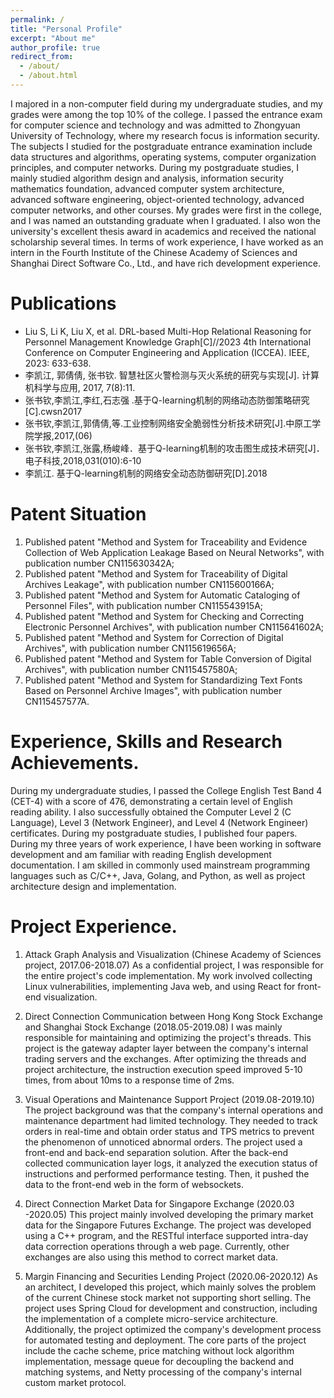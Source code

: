 ```yaml
---
permalink: /
title: "Personal Profile"
excerpt: "About me"
author_profile: true
redirect_from: 
  - /about/
  - /about.html
---
```


I majored in a non-computer field during my undergraduate studies, and my grades were among the top 10% of the college. I passed the entrance exam for computer science and technology and was admitted to Zhongyuan University of Technology, where my research focus is information security. The subjects I studied for the postgraduate entrance examination include data structures and algorithms, operating systems, computer organization principles, and computer networks. During my postgraduate studies, I mainly studied algorithm design and analysis, information security mathematics foundation, advanced computer system architecture, advanced software engineering, object-oriented technology, advanced computer networks, and other courses. My grades were first in the college, and I was named an outstanding graduate when I graduated. I also won the university's excellent thesis award in academics and received the national scholarship several times. In terms of work experience, I have worked as an intern in the Fourth Institute of the Chinese Academy of Sciences and Shanghai Direct Software Co., Ltd., and have rich development experience.

Publications
======
* Liu S, Li K, Liu X, et al. DRL-based Multi-Hop Relational Reasoning for Personnel Management Knowledge Graph[C]//2023 4th International Conference on Computer Engineering and Application (ICCEA). IEEE, 2023: 633-638.
* 李凯江, 郭倩倩, 张书钦. 智慧社区火警检测与灭火系统的研究与实现[J]. 计算机科学与应用, 2017, 7(8):11.
* 张书钦,李凯江,李红,石志强 .基于Q-learning机制的网络动态防御策略研究[C].cwsn2017
* 张书钦,李凯江,郭倩倩,等.工业控制网络安全脆弱性分析技术研究[J].中原工学院学报,2017,(06)
* 张书钦,李凯江,张露,杨峻峰．基于Q-learning机制的攻击图生成技术研究[J]．电子科技,2018,031(010):6-10
* 李凯江. 基于Q-learning机制的网络安全动态防御研究[D].2018

Patent Situation
======
 
1. Published patent "Method and System for Traceability and Evidence Collection of Web Application Leakage Based on Neural Networks", with publication number CN115630342A;
2. Published patent "Method and System for Traceability of Digital Archives Leakage", with publication number CN115600166A;
3. Published patent "Method and System for Automatic Cataloging of Personnel Files", with publication number CN115543915A;
4. Published patent "Method and System for Checking and Correcting Electronic Personnel Archives", with publication number CN115641602A;
5. Published patent "Method and System for Correction of Digital Archives", with publication number CN115619656A;
6. Published patent "Method and System for Table Conversion of Digital Archives", with publication number CN115457580A;
7. Published patent "Method and System for Standardizing Text Fonts Based on Personnel Archive Images", with publication number CN115457577A.

Experience, Skills and Research Achievements.
======
During my undergraduate studies, I passed the College English Test Band 4 (CET-4) with a score of 476, demonstrating a certain level of English reading ability. I also successfully obtained the Computer Level 2 (C Language), Level 3 (Network Engineer), and Level 4 (Network Engineer) certificates. During my postgraduate studies, I published four papers. During my three years of work experience, I have been working in software development and am familiar with reading English development documentation. I am skilled in commonly used mainstream programming languages such as C/C++, Java, Golang, and Python, as well as project architecture design and implementation.

Project Experience.
======

1. Attack Graph Analysis and Visualization (Chinese Academy of Sciences project, 2017.06-2018.07)
As a confidential project, I was responsible for the entire project's code implementation. My work involved collecting Linux vulnerabilities, implementing Java web, and using React for front-end visualization.

1. Direct Connection Communication between Hong Kong Stock Exchange and Shanghai Stock Exchange (2018.05-2019.08)
I was mainly responsible for maintaining and optimizing the project's threads. This project is the gateway adapter layer between the company's internal trading servers and the exchanges. After optimizing the threads and project architecture, the instruction execution speed improved 5-10 times, from about 10ms to a response time of 2ms.

1. Visual Operations and Maintenance Support Project (2019.08-2019.10)
The project background was that the company's internal operations and maintenance department had limited technology. They needed to track orders in real-time and obtain order status and TPS metrics to prevent the phenomenon of unnoticed abnormal orders. The project used a front-end and back-end separation solution. After the back-end collected communication layer logs, it analyzed the execution status of instructions and performed performance testing. Then, it pushed the data to the front-end web in the form of websockets.

1. Direct Connection Market Data for Singapore Exchange (2020.03 -2020.05)
This project mainly involved developing the primary market data for the Singapore Futures Exchange. The project was developed using a C++ program, and the RESTful interface supported intra-day data correction operations through a web page. Currently, other exchanges are also using this method to correct market data.

1. Margin Financing and Securities Lending Project (2020.06-2020.12)
As an architect, I developed this project, which mainly solves the problem of the current Chinese stock market not supporting short selling. The project uses Spring Cloud for development and construction, including the implementation of a complete micro-service architecture. Additionally, the project optimized the company's development process for automated testing and deployment. The core parts of the project include the cache scheme, price matching without lock algorithm implementation, message queue for decoupling the backend and matching systems, and Netty processing of the company's internal custom market protocol.

